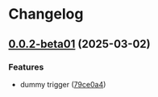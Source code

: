 # Changelog

## [0.0.2-beta01](https://github.com/ExpediaGroup/expediagroup-java-sdk/compare/expediagroup-sdk-openapi-plugin-v0.0.1-beta01...expediagroup-sdk-openapi-plugin-v0.0.2-beta01) (2025-03-02)


### Features

* dummy trigger ([79ce0a4](https://github.com/ExpediaGroup/expediagroup-java-sdk/commit/79ce0a4aa370afadce7718e2a9bf800a115a158d))

